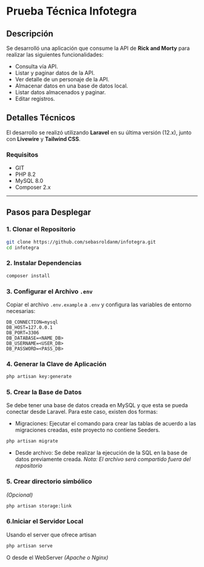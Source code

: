 # Prueba Técnica Infotegra

## Descripción

Se desarrolló una aplicación que consume la API de **Rick and Morty** para realizar las siguientes funcionalidades:

- Consulta vía API.
- Listar y paginar datos de la API.
- Ver detalle de un personaje de la API.
- Almacenar datos en una base de datos local.
- Listar datos almacenados y paginar.
- Editar registros.

## Detalles Técnicos

El desarrollo se realizó utilizando **Laravel** en su última versión (12.x), junto con **Livewire** y **Tailwind CSS**.

### Requisitos

- GIT
- PHP 8.2
- MySQL 8.0
- Composer 2.x

---

## Pasos para Desplegar

### 1. Clonar el Repositorio

```bash
git clone https://github.com/sebasroldanm/infotegra.git
cd infotegra
```
### 2. Instalar Dependencias

```bash
composer install
```

### 3. Configurar el Archivo `.env`
Copiar el archivo `.env.example` a `.env` y configura las variables de entorno necesarias:

```env
DB_CONNECTION=mysql
DB_HOST=127.0.0.1
DB_PORT=3306
DB_DATABASE=<NAME_DB>
DB_USERNAME=<USER_DB>
DB_PASSWORD=<PASS_DB>
```

### 4. Generar la Clave de Aplicación

```bash
php artisan key:generate
```

### 5. Crear la Base de Datos
Se debe tener una base de datos creada en MySQL y que esta se pueda conectar desde Laravel.
Para este caso, existen dos formas:
- Migraciones:
  Ejecutar el comando para crear las tablas de acuerdo a las migraciones creadas, este proyecto no contiene Seeders.
```bash
php artisan migrate
```
- Desde archivo:
  Se debe realizar la ejecución de la SQL en la base de datos previamente creada. 
  _Nota: El archivo será compartido fuera del repositorio_

### 5. Crear directorio simbólico

_(Opcional)_

```bash
php artisan storage:link
```

### 6.Iniciar el Servidor Local

Usando el server que ofrece artisan

```bash
php artisan serve
```

O desde el WebServer _(Apache o Nginx)_
